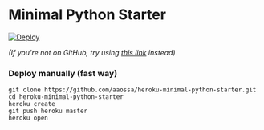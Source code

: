 # Minimal Python Starter

[![Deploy](https://www.herokucdn.com/deploy/button.svg)](https://heroku.com/deploy)

*(If you're not on GitHub, try using [this link](https://heroku.com/deploy?template=https://github.com/aaossa/heroku-minimal-python-starter/tree/master) instead)*

### Deploy manually (fast way)

```
git clone https://github.com/aaossa/heroku-minimal-python-starter.git
cd heroku-minimal-python-starter
heroku create
git push heroku master
heroku open
```
